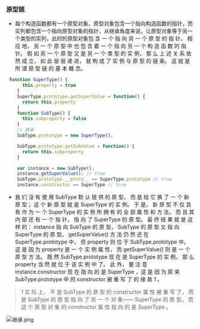 ### 原型链

- 每个构造函数都有一个原型对象，原型对象包含一个指向构造函数的指针，而实列都包含一个指向原型对象的指针，从继承角度来说，让原型对象等于另一个类型的实列，此时的原型对象包 含 一 个 指 向 另 一 个 原 型 的 指 针， 相 应 地， 另 一 个 原 型 中 也 包 含 着 一 个 指 向 另 一 个 构 造 函 数 的 指 针。 假 如 另 一 个 原 型 又 是 另 一 个 类 型 的 实 例， 那 么 上 述 关 系 依 然 成 立， 如 此 层 层 递 进， 就 构 成 了 实 例 与 原 型 的 链 条。 这 就 是 所 谓 原 型 链 的 基 本 概 念。

```js
 function SuperType() {
      this.property = true
    }
    SuperType.prototype.getSuperValue = function() {
      return this.property
    }
    function SubType() {
      this.subproperty = false
    }
    // 继承
    SubType.prototype = new SuperType();

    SubType.prototype.getSubValue = function() {
      return this.subproperty
    }

    var instance = new SubType();
    instance.getSuperValue(); // true
    SubType.prototype.__proto__ == SuperType.prototype // true
    instance.constructor == SuperType // true
```
- 我 们 没 有 使 用 SubType 默 认 提 供 的 原 型， 而 是 给 它 换 了 一 个 新 原 型； 这 个 新 原 型 就 是 SuperType 的 实 例。 于 是， 新 原 型 不 仅 具 有 作 为 一 个 SuperType 的 实 例 所 拥 有 的 全 部 属 性 和 方 法， 而 且 其 内 部 还 有 一 个 指 针， 指 向 了 SuperType 的 原 型。 最 终 结 果 就 是 这 样 的： instance 指 向 SubType 的 原 型， SubType 的 原 型 又 指 向 SuperType 的 原 型。 getSuperValue() 方 法 仍 然 还 在 SuperType.prototype 中， 但 property 则 位 于 SubType.prototype 中。 这 是 因 为 property 是 一 个 实 例 属 性， 而 getSuperValue() 则 是 一 个 原 型 方 法。 既 然 SubType.prototype 现 在 是 SuperType 的 实 例， 那 么 property 当 然 就 位 于 该 实 例 中 了。 此 外， 要 注 意 instance.constructor 现 在 指 向 的 是 SuperType ，这 是 因 为 原 来 SubType.prototype 中 的 constructor 被 重 写 了 的 缘 故 1 。
> 1 实 际 上， 不 是 SubType 的 原 型 的 constructor 属 性 被 重 写 了， 而 是 SubType 的 原 型 指 向 了 另 一 个 对 象—— SuperType 的 原 型， 而 这 个 原 型 对 象 的 constructor 属 性 指 向 的 是 SuperType 。

![继承.png](http://edu.bluej.cn/public/uploads/继承.png)